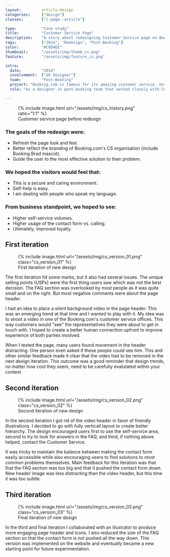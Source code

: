 ```yaml
---
layout:         article-design
categories:     ["design"]
classes:        ["c-page--article"]

type:           "Case study"
title:          "Customer Service Page"
description:    "A story about redesigning Customer Service page on Booking.com"
tags:           ["2014", "Redesign", "Post-Booking"]
color:          "#C6D4EE"
thumbnail:      "/assets/img/thumb_cs.png"
feature:        "/assets/img/feature_cs.png"

intro:
  date:         "2014"
  involvement:  ["UX Designer"]
  team:         "Post-Booking"
  project: "Booking.com is famous for its amazing customer service. Unfortunately this wasn't reflected on the customer service page at all. It looked out of date and desperately needed improvement. Although it was not a high traffic page by Booking.com's standards, visitors most likely had a problem to solve. It was important to make sure they were able to get the help they required. "
  role: "As a designer in post-booking team that worked closely with Customer Service department, I set out on a mission to improve their online presence. My role was to derive redesign requirements and produce new page designs for A/B experiment."

---
```


<figure class="c-figure">
  {% include image.html url="/assets/img/cs_history.png" ratio="1:1" %}
  <figcaption class="c-figure__caption">Customer service page before redesign</figcaption>
</figure>

### The goals of the redesign were:
- Refresh the page look and feel. 
- Better reflect the branding of Booking.com's CS organisation (include Booking Brad mascot).
- Guide the user to the most effective solution to their problem.


### We hoped the visitors would feel that: 
- This is a secure and caring environment. 
- Self-help is easy.
- I am dealing with people who speak my language.


### From business standpoint, we hoped to see:
- Higher self-service volumes.
- Higher usage of the contact form vs. calling.
- Ultimately, improved loyalty.


## First iteration

<figure class="c-figure">
  <style>.cs_version_01:before {padding-bottom: 78%;}</style>
  {% include image.html url="/assets/img/cs_version_01.png" class="cs_version_01" %}
  <figcaption class="c-figure__caption">First iteration of new design</figcaption>
</figure>

The first iteration hit some marks, but it also had several issues. The unique selling points (USPs) were the first thing users saw which was not the best decision. The FAQ section was overlooked by most people as it was quite small and on the right. But most negative comments were about the page header. 

I had an idea to place a silent background video in the page header. This was an emerging trend at that time and I wanted to play with it. My idea was to shoot a video in one of the Booking.com's customer service offices. This way customers would "see" the representatives they were about to get in touch with. I hoped to create a better human connection upfront to improve experience of both parties involved.

When I tested the page, many users found movement in the header distracting. One person even asked  if these people could see him. This and other similar feedback made it clear that the video had to be removed in the next design iteration. This outcome was a good reminder that design trends, no matter how cool they seem, need to be carefully evalutated within your context.


## Second iteration

<figure class="c-figure">
  <style>.cs_version_02:before {padding-bottom: 122%;}</style>
  {% include image.html url="/assets/img/cs_version_02.png" class="cs_version_02" %}
  <figcaption class="c-figure__caption">Second iteration of new design</figcaption>
</figure>

In the second iteration I got rid of the video header in favor of friendly illustrations. I decided to go with fully verticall layout to create better hierarchy. The design encouraged users first to use the self-service area, second to try to look for answers in the FAQ, and third, if nothing above helped, contact the Customer Service. 

It was tricky to maintain the balance between making the contact form easily accessible while also encouraging users to find solutions to most common problems themselves. Main feedback for this iteration was that that the FAQ section was too big and that it pushed the contact form down. New header image was less distracting than the video header, but this time it was too subtle.  


## Third iteration

<figure class="c-figure">
  <style>.cs_version_03:before {padding-bottom: 107%;}</style>
  {% include image.html url="/assets/img/cs_version_03.png" class="cs_version_03" %}
  <figcaption class="c-figure__caption">Final iteration of new design</figcaption>
</figure>

In the third and final iteration I collaborated with an illustrator to produce more engaging page header and icons. I also reduced the size of the FAQ section so that the contact form is not pushed all the way down. This version was implemented on the website and eventually became a new starting point for future experimentation.


